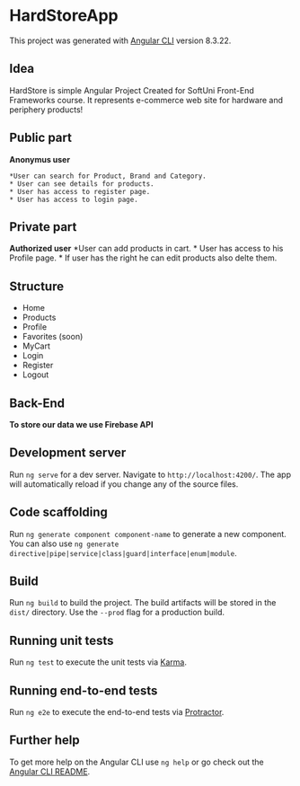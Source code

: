 # HardStoreApp

This project was generated with [Angular CLI](https://github.com/angular/angular-cli) version 8.3.22.

## Idea

HardStore is simple Angular Project Created for SoftUni Front-End Frameworks course. It represents e-commerce web site for hardware and periphery products!

## Public part

**Anonymus user**

	*User can search for Product, Brand and Category.
	* User can see details for products.
	* User has access to register page.
	* User has access to login page.

## Private part

**Authorized user**
	*User can add products in cart.
	* User has access to his Profile page.
	* If user has the right he can edit products also delte them.


## Structure

* Home
* Products
* Profile
* Favorites (soon)
* MyCart
* Login
* Register
* Logout

## Back-End
**To store our data we use Firebase API**


## Development server

Run `ng serve` for a dev server. Navigate to `http://localhost:4200/`. The app will automatically reload if you change any of the source files.

## Code scaffolding

Run `ng generate component component-name` to generate a new component. You can also use `ng generate directive|pipe|service|class|guard|interface|enum|module`.

## Build

Run `ng build` to build the project. The build artifacts will be stored in the `dist/` directory. Use the `--prod` flag for a production build.

## Running unit tests

Run `ng test` to execute the unit tests via [Karma](https://karma-runner.github.io).

## Running end-to-end tests

Run `ng e2e` to execute the end-to-end tests via [Protractor](http://www.protractortest.org/).

## Further help

To get more help on the Angular CLI use `ng help` or go check out the [Angular CLI README](https://github.com/angular/angular-cli/blob/master/README.md).

